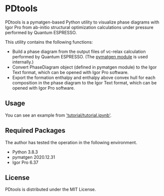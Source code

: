 # PDtools
PDtools is a pymatgen-based Python utility to visualize phase diagrams with Igor Pro from ab-initio structural optimization calculations under pressure performed by Quantum ESPRESSO.

This utility contains the following functions:
- Build a phase diagram from the output files of vc-relax calculation performed by Quantum ESPRESSO. (The [pymatgen module](https://github.com/materialsproject/pymatgen) is used internally.)
- Convert PhaseDiagram object (defined in pymatgen module) to the Igor Text format, which can be opened with Igor Pro software.
- Export the formation enthalpy and enthalpy above convex hull for each composition in the phase diagram to the Igor Text format, which can be opened with Igor Pro software.

## Usage
You can see an example from ['tutorial/tutorial.ipynb'](tutorial/tutorial.ipynb).

## Required Packages
The author has tested the operation in the following environment.
- Python 3.8.3
- pymatgen 2020.12.31
- Igor Pro 6.37

## License
PDtools is distributed under the MIT License.
